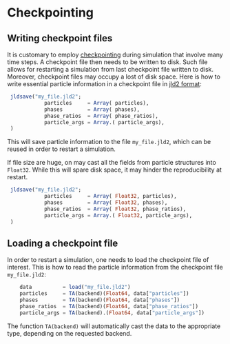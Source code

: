 # Checkpointing

## Writing checkpoint files

It is customary to employ [checkpointing](https://en.wikipedia.org/wiki/Application_checkpointing) during simulation that involve many time steps. A checkpoint file then needs to be written to disk. Such file allows for restarting a simulation from last checkpoint file written to disk.
Moreover, checkpoint files may occupy a lost of disk space. Here is how to write essential particle information in a checkpoint file in [jld2 format](https://github.com/JuliaIO/JLD2.jl):

```julia
 jldsave("my_file.jld2"; 
            particles     = Array( particles), 
            phases        = Array( phases), 
            phase_ratios  = Array( phase_ratios), 
            particle_args = Array.( particle_args),
 )
```
This will save particle information to the file `my_file.jld2`, which can be reused in order to restart a simulation.

If file size are huge, on may cast all the fields from particle structures into `Float32`. While this will spare disk space, it may hinder the reproducibility at restart. 

```julia
 jldsave("my_file.jld2"; 
            particles     = Array( Float32, particles), 
            phases        = Array( Float32, phases), 
            phase_ratios  = Array( Float32, phase_ratios), 
            particle_args = Array.( Float32, particle_args),
 )
```

## Loading a checkpoint file

In order to restart a simulation, one needs to load the checkpoint file of interest. This is how to read the particle information from the checkpoint file `my_file.jld2`:

```julia
    data          = load("my_file.jld2")
    particles     = TA(backend)(Float64, data["particles"])
    phases        = TA(backend)(Float64, data["phases"])
    phase_ratios  = TA(backend)(Float64, data["phase_ratios"])
    particle_args = TA(backend).(Float64, data["particle_args"])
```
The function `TA(backend)` will automatically cast the data to the appropriate type, depending on the requested backend.  
